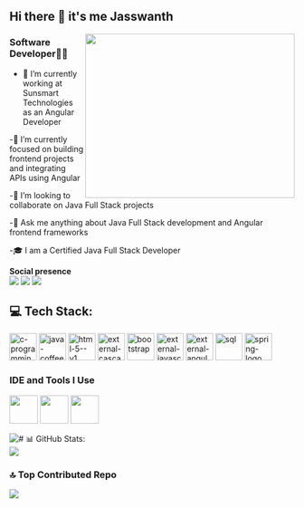 ## Hi there 👋 it's me Jasswanth
<img align="right" width="370" height="290" src="https://i.pinimg.com/originals/47/f0/34/47f0342cec72b800463bf003eac1257e.gif">


 ### Software Developer👨‍💻
- 🔭 I’m currently working at Sunsmart Technologies as an Angular Developer

-🌱 I’m currently focused on building frontend projects and integrating APIs using Angular

-👯 I’m looking to collaborate on Java Full Stack projects

-💬 Ask me anything about Java Full Stack development and Angular frontend frameworks

-🎓 I am a Certified Java Full Stack Developer

**Social presence**
<br/>
[<img src="https://img.shields.io/badge/Gmail-D14836?style=for-the-badge&logo=gmail&logoColor=white" >](jasswanth.24@gmail.com)
[<img src="https://img.shields.io/badge/-Hackerrank-2EC866?style=for-the-badge&logo=HackerRank&logoColor=white" >](https://www.hackerrank.com/profile/sjasswanth)
[<img src="https://img.shields.io/badge/LinkedIn-0077B5?style=for-the-badge&logo=linkedin&logoColor=white" >](https://www.linkedin.com/in/jasswanth-s)


## 💻 Tech Stack:
<img width="48" height="48" src="https://img.icons8.com/fluency/50/c-programming.png" alt="c-programming"/> <img width="48" height="48" src="https://img.icons8.com/color/48/java-coffee-cup-logo--v1.png" alt="java-coffee-cup-logo--v1"/> <img width="48" height="48" src="https://img.icons8.com/color/48/html-5--v1.png" alt="html-5--v1"/> <img width="48" height="48" src="https://img.icons8.com/external-tal-revivo-color-tal-revivo/48/external-cascading-style-sheets-language-used-for-describing-the-presentation-of-a-document-logo-color-tal-revivo.png" alt="external-cascading-style-sheets-language-used-for-describing-the-presentation-of-a-document-logo-color-tal-revivo"/> <img width="48" height="48" src="https://img.icons8.com/color-glass/48/bootstrap.png" alt="bootstrap"/>  <img width="48" height="48" src="https://img.icons8.com/external-tal-revivo-color-tal-revivo/48/external-javascript-is-a-high-level-interpreted-programming-language-logo-color-tal-revivo.png" alt="external-javascript-is-a-high-level-interpreted-programming-language-logo-color-tal-revivo"/>  <img width="48" height="48" src="https://img.icons8.com/external-tal-revivo-color-tal-revivo/48/external-angular-a-typescript-based-open-source-web-application-framework-logo-color-tal-revivo.png" alt="external-angular-a-typescript-based-open-source-web-application-framework-logo-color-tal-revivo"/> <img width="48" height="48" src="https://img.icons8.com/fluency/50/sql.png" alt="sql"/>  <img width="48" height="48" src="https://img.icons8.com/color/48/spring-logo.png" alt="spring-logo"/>

### IDE and Tools I Use
<img height="50" width="50" src="https://img.icons8.com/color/48/000000/visual-studio-code-2019.png"/>  <img height="50" width="50" src="https://img.icons8.com/color/50/000000/git.png"/> <img height="50" src="https://img.icons8.com/officel/480/null/java-eclipse.png"/> 


![# 📊 GitHub Stats:](https://github-readme-stats.vercel.app/api?username=Jasswanth-24&theme=dark&show_icons=true&&hide=issues,contribs)
<br/>
![](https://github-readme-stats.vercel.app/api/top-langs/?username=Jasswanth-24&theme=dark&hide_border=false&include_all_commits=true&count_private=true&layout=compact)

### 🔝 Top Contributed Repo
![](https://github-contributor-stats.vercel.app/api?username=Jasswanth-24&limit=5&theme=dark&combine_all_yearly_contributions=true)
